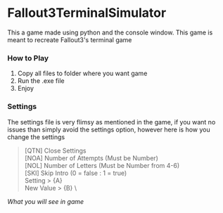 # Fallout3TerminalSimulator
This a game made using python and the console window. This game is meant to recreate Fallout3's terminal game

### How to Play

1. Copy all files to folder where you want game
2. Run the .exe file
3. Enjoy

### Settings 

The settings file is very flimsy as mentioned in the game, if you want no issues than simply avoid the settings option, however here is how you change the settings 


> [QTN] Close Settings \
> [NOA] Number of Attempts     (Must be Number) \
> [NOL] Number of Letters      (Must be Number from 4-6) \
> [SKI] Skip Intro             (0 = false : 1 = true) \
> Setting > {A} \
> New Value > {B} \

*What you will see in game*
